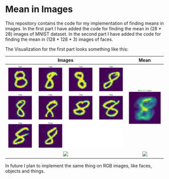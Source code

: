 # Mean in Images

This repository contains the code for my implementation of finding means in images. In the first part I have added the code for finding the mean in (28 * 28) images of MNIST 
dataset. In the second part I have added the code for finding the mean in (128 * 128 * 3) images of faces.

The Visualization for the first part looks something like this:

Images             |  Mean
:-------------------------:|:-------------------------:
![](https://raw.githubusercontent.com/Hrushi11/Image_Mean/main/assets/all_imgs.png)  |  ![](https://raw.githubusercontent.com/Hrushi11/Image_Mean/main/assets/mean_8.png)
![](https://github.com/Hrushi11/Mean_In_Images/blob/main/assets/men_all_imgs.png?raw=true)  |  ![](https://raw.githubusercontent.com/Hrushi11/Mean_In_Images/main/assets/mean_men_faces.png)

In future I plan to implement the same thing on RGB images, like faces, objects and things.
